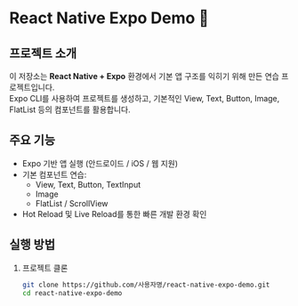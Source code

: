 # React Native Expo Demo 🚀

## 프로젝트 소개
이 저장소는 **React Native + Expo** 환경에서 기본 앱 구조를 익히기 위해 만든 연습 프로젝트입니다.  
Expo CLI를 사용하여 프로젝트를 생성하고, 기본적인 View, Text, Button, Image, FlatList 등의 컴포넌트를 활용합니다.

## 주요 기능
- Expo 기반 앱 실행 (안드로이드 / iOS / 웹 지원)
- 기본 컴포넌트 연습:
  - View, Text, Button, TextInput
  - Image
  - FlatList / ScrollView
- Hot Reload 및 Live Reload를 통한 빠른 개발 환경 확인

## 실행 방법
1. 프로젝트 클론
   ```bash
   git clone https://github.com/사용자명/react-native-expo-demo.git
   cd react-native-expo-demo
